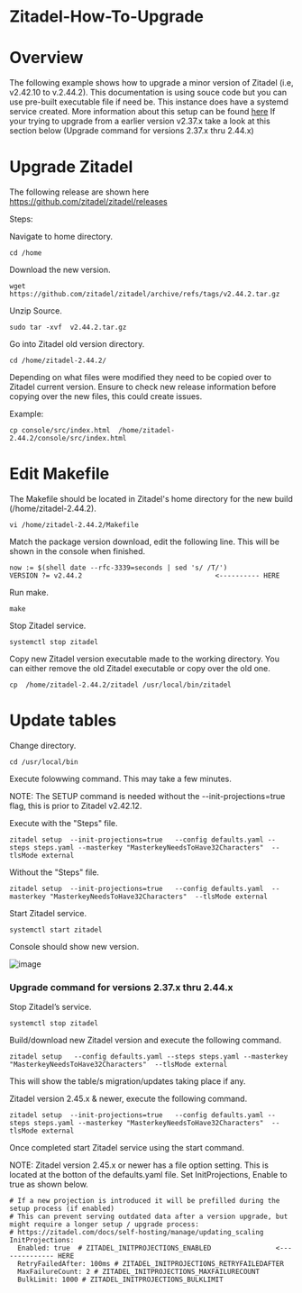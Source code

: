 # Zitadel-How-To-Upgrade

# Overview


The following example shows how to upgrade a minor version of Zitadel (i.e, v2.42.10 to v.2.44.2). This documentation is using souce code but you can use pre-built executable file if need be.
This instance does have a systemd service created. More information about this setup can be found [here](https://github.com/HungryHowies/How-To-Build-Zitadel-from-Source) 
If your trying to upgrade from a earlier version  v2.37.x take a look at this section  below (Upgrade command for versions 2.37.x thru 2.44.x)

# Upgrade Zitadel

The following release are shown here https://github.com/zitadel/zitadel/releases 

Steps: 

Navigate to home directory.

``` 
cd /home
```

Download the new version.

```
wget https://github.com/zitadel/zitadel/archive/refs/tags/v2.44.2.tar.gz
```

Unzip Source.

```
sudo tar -xvf  v2.44.2.tar.gz
```

Go into Zitadel old version directory.

```
cd /home/zitadel-2.44.2/
```

Depending on what files were modified they need to be copied over to Zitadel current version. Ensure to check new release information before copying over the new files, this could create issues.

Example:

```
cp console/src/index.html  /home/zitadel-2.44.2/console/src/index.html 
```

# Edit Makefile

The Makefile should be located in Zitadel's home directory for the new build (/home/zitadel-2.44.2).

```
vi /home/zitadel-2.44.2/Makefile
```

Match the package version download, edit the following line. This will be shown in the console when finished.

```
now := $(shell date --rfc-3339=seconds | sed 's/ /T/')
VERSION ?= v2.44.2                                 <---------- HERE
```

Run make.

```
make
```

Stop Zitadel service.
```
systemctl stop zitadel

```

Copy new Zitadel version executable made to the working directory. You can either remove the old Zitadel executable or copy over the old one.

```
cp  /home/zitadel-2.44.2/zitadel /usr/local/bin/zitadel
```

# Update tables

Change directory.

```
cd /usr/local/bin
```

Execute folowwing command. This may take a few minutes.

NOTE: The SETUP command is needed without the --init-projections=true flag, this is prior to Zitadel v2.42.12. 

Execute with the "Steps" file.

```
zitadel setup  --init-projections=true   --config defaults.yaml --steps steps.yaml --masterkey "MasterkeyNeedsToHave32Characters"  --tlsMode external
```

Without the "Steps" file.

```
zitadel setup  --init-projections=true   --config defaults.yaml  --masterkey "MasterkeyNeedsToHave32Characters"  --tlsMode external
```


Start Zitadel service. 

```
systemctl start zitadel
```

Console should show new version.

 ![image](https://github.com/HungryHowies/Zitadel-How-To-Upgrade/assets/22652276/ee93a4f3-7783-4b69-aab0-88d083f07daa)

### Upgrade command for versions 2.37.x thru 2.44.x

Stop Zitadel’s service.

```
systemctl stop zitadel
```

Build/download new Zitadel version and execute the following command.

```
zitadel setup   --config defaults.yaml --steps steps.yaml --masterkey "MasterkeyNeedsToHave32Characters"  --tlsMode external
```

This  will show the table/s migration/updates taking place if any.


Zitadel version 2.45.x & newer, execute the following command.

```
zitadel setup  --init-projections=true   --config defaults.yaml --steps steps.yaml --masterkey "MasterkeyNeedsToHave32Characters"  --tlsMode external
```

Once completed start Zitadel service  using the start command.




NOTE: Zitadel version 2.45.x  or newer has a file option setting. This is located at the botton of the  defaults.yaml file. Set InitProjections, Enable to true as shown below.

```
# If a new projection is introduced it will be prefilled during the setup process (if enabled)
# This can prevent serving outdated data after a version upgrade, but might require a longer setup / upgrade process:
# https://zitadel.com/docs/self-hosting/manage/updating_scaling
InitProjections:
  Enabled: true  # ZITADEL_INITPROJECTIONS_ENABLED                <-------------- HERE
  RetryFailedAfter: 100ms # ZITADEL_INITPROJECTIONS_RETRYFAILEDAFTER
  MaxFailureCount: 2 # ZITADEL_INITPROJECTIONS_MAXFAILURECOUNT
  BulkLimit: 1000 # ZITADEL_INITPROJECTIONS_BULKLIMIT
```

